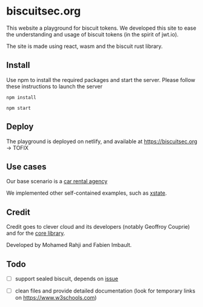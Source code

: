 # biscuitsec.org
This website a playground for biscuit tokens. We developed this site to ease the understanding and usage of biscuit tokens (in the spirit of jwt.io).

The site is made using react, wasm and the biscuit rust library.


## Install

Use npm to install the required packages and start the server. Please follow these instructions to launch the server

`npm install`

`npm start`


## Deploy
The playground is deployed on netlify, and available at https://biscuitsec.org
-> TOFIX


## Use cases
Our base scenario is a [car rental agency](./examples/car_rental_agency.md)

We implemented other self-contained examples, such as [xstate](https://github.com/acertio/ex_biscuit_xstate).


## Credit

Credit goes to clever cloud and its developers (notably Geoffroy Couprie) and for the [core library](https://github.com/CleverCloud/biscuit).

Developed by Mohamed Rahji and Fabien Imbault.


## Todo
- [ ] support sealed biscuit, depends on [issue](https://github.com/CleverCloud/biscuit-rust/issues/12)
- [ ] clean files and provide detailed documentation (look for temporary links on https://www.w3schools.com)


